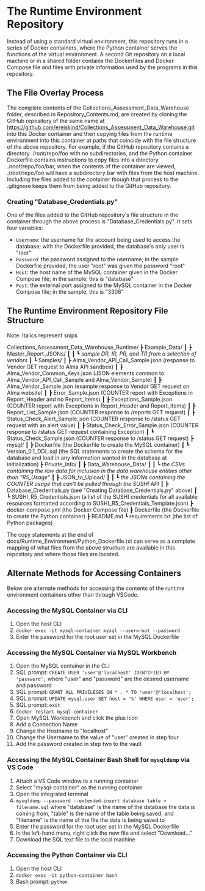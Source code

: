 # The Runtime Environment Repository
Instead of using a standard virtual environment, this repository runs in a series of Docker containers, where the Python container serves the functions of the virtual environment. A second Git repository on a local machine or in a shared folder contains the Dockerfiles and Docker Compose file and files with private information used by the programs in this repository.

## The File Overlay Process
The complete contents of the Collections_Assessment_Data_Warehouse folder, described in Repository_Contents.md, are created by cloning the GitHub repository of the same name at https://github.com/ereiskind/Collections_Assessment_Data_Warehouse.git into this Docker container and then copying files from the runtime environment into this container at paths that coincide with the file structure of the above repository. For example, if the GitHub repository contains a directory ./root/repo/foo with no subdirectories, and the Python container Dockerfile contains instructions to copy files into a directory ./root/repo/foo/bar, when the contents of the container are viewed, ./root/repo/foo will have a subdirectory bar with files from the host machine. Including the files added to the container though that process to the .gitignore keeps them from being added to the GitHub repository.

### Creating "Database_Credentials.py"
One of the files added to the GitHub repository's file structure in the container through the above process is "Database_Credentials.py". It sets four variables:
- `Username`: the username for the account being used to access the database; with the Dockerfile provided, the database's only user is "root"
- `Password`: the password assigned to the username; in the sample Dockerfile provided, the user "root" was given the password "root"
- `Host`: the host name of the MySQL container given in the Docker Compose file; in the sample, this is "database"
- `Post`: the external port assigned to the MySQL container in the Docker Compose file; in the sample, this is "3306"

## The Runtime Environment Repository File Structure
Note: Italics represent snips

Collections_Assessment_Data_Warehouse_Runtime/
┣ Example_Data/
┃ ┣ Master_Report_JSONs/
┃ ┃ ┗ *sample DR, IR, PR, and TR from a selection of vendors*
┃ ┗ Samples/
┃   ┣ Alma_Vendor_API_Call_Sample.json (response to Vendor GET request to Alma API sandbox)
┃   ┣ Alma_Vendor_Common_Keys.json (JSON elements common to Alma_Vendor_API_Call_Sample and Alma_Vendor_Sample)
┃   ┣ Alma_Vendor_Sample.json (example response to Vendor GET request on Alma website)
┃   ┣ Error_Sample.json (COUNTER report with Exceptions in Report_Header and no Report_Items)
┃   ┣ Exceptions_Sample.json (COUNTER report with Exceptions in Report_Header and Report_Items)
┃   ┣ Report_List_Sample.json (COUNTER response to /reports GET request)
┃   ┣ Status_Check_Alert_Sample.json (COUNTER response to /status GET request with an alert value)
┃   ┣ Status_Check_Error_Sample.json  (COUNTER response to /status GET request containing Exception)
┃   ┗ Status_Check_Sample.json (COUNTER response to /status GET request)
┣ mysql/
┃ ┣ Dockerfile (the Dockerfile to create the MySQL container)
┃ ┗ Version_0.1_DDL.sql (the SQL statements to create the schema for the database and load in any information wanted in the database at initialization)
┣ Private_Info/
┃ ┣ Data_Warehouse_Data/
┃ ┃ ┗ *the CSVs containing the raw data for inclusion in the data warehouse entities other than "R5_Usage"*
┃ ┣ JSON_to_Upload/
┃ ┃ ┗ *the JSONs containing the COUNTER usage that can't be pulled through the SUSHI API*
┃ ┣ Database_Credentials.py (see "Creating Database_Credentials.py" above)
┃ ┗ SUSHI_R5_Credentials.json (a list of the SUSHI credentials for all available resources formatted according to SUSHI_R5_Credentials_Template.json)
┣ docker-compose.yml (the Docker Compose file)
┣ Dockerfile (the Dockerfile to create the Python container)
┣ README.md
┗ requirements.txt (the list of Python packages)

The copy statements at the end of docs/Runtime_Environment/Python_Dockerfile.txt can serve as a complete mapping of what files from the above structure are available in this repository and where those files are located.

## Alternate Methods for Accessing Containers
Below are alternate methods for accessing the contents of the runtime environment containers other than through VSCode.

### Accessing the MySQL Container via CLI
1. Open the host CLI
2. `docker exec -it mysql-container mysql --user=root --password`
3. Enter the password for the root user set in the MySQL Dockerfile

### Accessing the MySQL Container via MySQL Workbench
1. Open the MySQL container in the CLI
2. SQL prompt: `CREATE USER 'user'@'localhost' IDENTIFIED BY 'password';` where "user" and "password" are the desired username and password
3. SQL prompt: `GRANT ALL PRIVILEGES ON * . * TO 'user'@'localhost';`
4. SQL prompt: `UPDATE mysql.user SET host = '%' WHERE user = 'user';`
5. SQL prompt: `exit`
6. `docker restart mysql-container`
7. Open MySQL Workbench and click the plus icon
8. Add a Connection Name
9.  Change the Hostname to "localhost"
10. Change the Username to the value of "user" created in step four
11. Add the password created in step two to the vault

### Accessing the MySQL Container Bash Shell for `mysqldump` via VS Code
1. Attach a VS Code window to a running container
2. Select "mysql-container" as the running container
3. Open the integrated terminal
4. `mysqldump --password --extended-insert database table > filename.sql` where "database" is the name of the database the data is coming from, "table" is the name of the table being saved, and "filename" is the name of the file the data is being saved to 
5. Enter the password for the root user set in the MySQL Dockerfile
6. In the left-hand menu, right click the new file and select "Download..."
7. Download the SQL text file to the local machine

### Accessing the Python Container via CLI
1. Open the host CLI
2. `docker exec -it python-container bash`
3. Bash prompt: `python`
